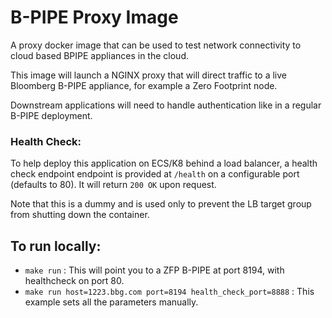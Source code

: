 # B-PIPE Proxy Image

A proxy docker image that can be used to test network connectivity to cloud based BPIPE appliances in the cloud.

This image will launch a NGINX proxy that will direct traffic to a live Bloomberg B-PIPE appliance, for example a Zero Footprint node.

Downstream applications will need to handle authentication like in a regular B-PIPE deployment.

### Health Check:
To help deploy this application on ECS/K8 behind a load balancer, a health check endpoint endpoint is provided at `/health` on a configurable port (defaults to 80). It will return `200 OK` upon request.

Note that this is a dummy and is used only to prevent the LB target group from shutting down the container.

## To run locally:
* `make run` : This will point you to a ZFP B-PIPE at port 8194, with healthcheck on port 80.
* `make run host=1223.bbg.com port=8194 health_check_port=8888` : This example sets all the parameters manually.

